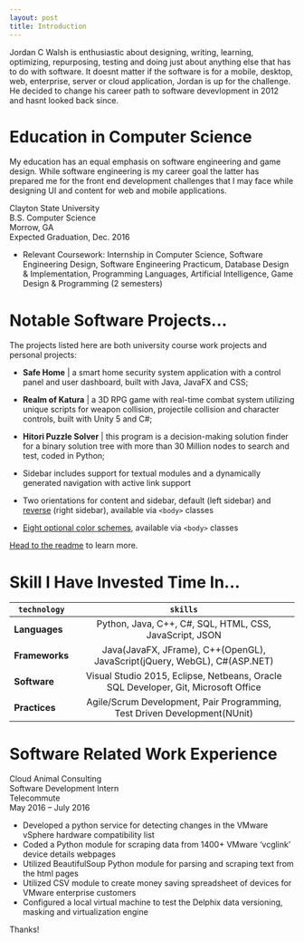 ```yaml
---
layout: post
title: Introduction
---
```


Jordan C Walsh is enthusiastic about designing, writing, learning, optimizing, repurposing, testing and doing just about anything else that has to do with software. It doesnt matter if the software is for a mobile, desktop, web, enterprise, server or cloud application, Jordan is up for the challenge. He decided to change his career path to software devevlopment in 2012 and hasnt looked back since.

Education in Computer Science
======

My education has an equal emphasis on software engineering and game design. While software engineering is my career goal the latter has prepared me for the front end development challenges that I may face while designing UI and content for web and mobile applications.

Clayton State University<br>
B.S. Computer Science<br>
Morrow, GA<br>
Expected Graduation, Dec. 2016<br>
+ Relevant Coursework:  Internship in Computer Science, Software Engineering Design, Software Engineering Practicum, Database Design & Implementation, Programming Languages, Artificial Intelligence, Game Design & Programming (2 semesters)


Notable Software Projects...
======

The projects listed here are both university course work projects and personal projects:

* __Safe Home__ | a smart home security system application with a control panel and user dashboard, built with Java, JavaFX and CSS; 
* __Realm of Katura__ | a 3D RPG game with real-time combat system utilizing unique scripts for weapon collision, projectile collision and character controls, built with Unity 5 and C#; 
* __Hitori Puzzle Solver__ | this program is a decision-making solution finder for a binary solution tree with more than 30 Million nodes to search and test, coded in Python;

* Sidebar includes support for textual modules and a dynamically generated navigation with active link support
* Two orientations for content and sidebar, default (left sidebar) and [reverse](https://github.com/poole/lanyon#reverse-layout) (right sidebar), available via `<body>` classes
* [Eight optional color schemes](https://github.com/poole/hyde#themes), available via `<body>` classes

[Head to the readme](https://github.com/poole/hyde#readme) to learn more.

Skill I Have Invested Time In...
======

| `technology`     | `skills`        |
| -------------  |:-------------:|
|__Languages__| Python, Java, C++, C#, SQL, HTML, CSS, JavaScript, JSON |
|__Frameworks__| Java(JavaFX, JFrame), C++(OpenGL), JavaScript(jQuery, WebGL), C#(ASP.NET) |
|__Software__| Visual Studio 2015, Eclipse, Netbeans, Oracle SQL Developer, Git, Microsoft Office |
|__Practices__| Agile/Scrum Development, Pair Programming, Test Driven Development(NUnit) |


Software Related Work Experience
======

Cloud Animal Consulting <br>
Software Development Intern <br>
Telecommute <br>
May 2016 – July 2016 <br>

* Developed a python service for detecting changes in the VMware vSphere hardware compatibility list
* Coded a Python module for scraping data from 1400+ VMware ‘vcglink’ device details webpages 
* Utilized BeautifulSoup Python module for parsing and scraping text from the html pages
* Utilized CSV module to create money saving spreadsheet of devices for VMware enterprise customers
* Configured a local virtual machine to test the Delphix data versioning, masking and virtualization engine


Thanks!
